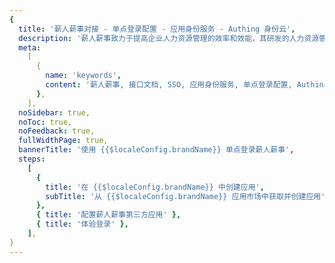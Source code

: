 ```yaml
---
{
  title: '薪人薪事对接 - 单点登录配置 - 应用身份服务 - Authing 身份云',
  description: '薪人薪事致力于提高企业人力资源管理的效率和效能，其研发的人力资源管理系统软件可以满足企业员工管理、招聘管理、考勤管理、绩效管理等需求，解决企业的一切HR管理问题！',
  meta:
    [
      {
        name: 'keywords',
        content: '薪人薪事, 接口文档, SSO, 应用身份服务, 单点登录配置, Authing身份云',
      },
    ],
  noSidebar: true,
  noToc: true,
  noFeedback: true,
  fullWidthPage: true,
  bannerTitle: '使用 {{$localeConfig.brandName}} 单点登录薪人薪事',
  steps:
    [
      {
        title: '在 {{$localeConfig.brandName}} 中创建应用',
        subTitle: '从 {{$localeConfig.brandName}} 应用市场中获取并创建应用',
      },
      { title: '配置薪人薪事第三方应用' },
      { title: '体验登录' },
    ],
}
---
```


<IntegrationDetail/>
